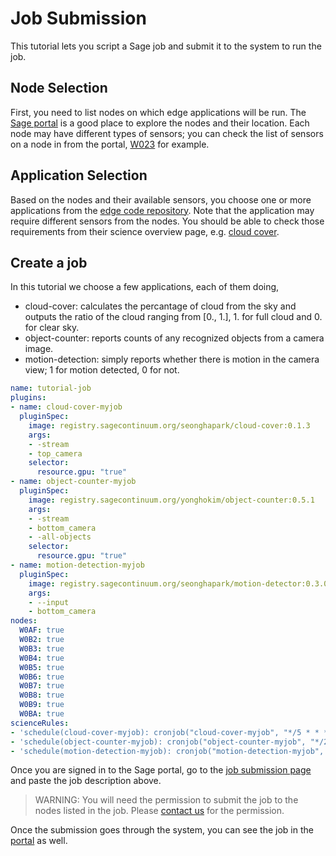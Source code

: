 # Job Submission

This tutorial lets you script a Sage job and submit it to the system to run the job.

## Node Selection
First, you need to list nodes on which edge applications will be run. The [Sage portal](https://portal.sagecontinuum.org/nodes) is a good place to explore the nodes and their location. Each node may have different types of sensors; you can check the list of sensors on a node in from the portal, [W023](https://portal.sagecontinuum.org/node/W023?tab=sensors) for example.

## Application Selection
Based on the nodes and their available sensors, you choose one or more applications from the [edge code repository](https://portal.sagecontinuum.org/apps/explore). Note that the application may require different sensors from the nodes. You should be able to check those requirements from their science overview page, e.g. [cloud cover](https://portal.sagecontinuum.org/apps/app/seonghapark/cloud-cover).

## Create a job
In this tutorial we choose a few applications, each of them doing,
- cloud-cover: calculates the percantage of cloud from the sky and outputs the ratio of the cloud ranging from [0., 1.], 1. for full cloud and 0. for clear sky.
- object-counter: reports counts of any recognized objects from a camera image.
- motion-detection: simply reports whether there is motion in the camera view; 1 for motion detected, 0 for not.

```yaml
name: tutorial-job
plugins:
- name: cloud-cover-myjob
  pluginSpec:
    image: registry.sagecontinuum.org/seonghapark/cloud-cover:0.1.3
    args:
    - -stream
    - top_camera
    selector:
      resource.gpu: "true"
- name: object-counter-myjob
  pluginSpec:
    image: registry.sagecontinuum.org/yonghokim/object-counter:0.5.1
    args:
    - -stream
    - bottom_camera
    - -all-objects
    selector:
      resource.gpu: "true"
- name: motion-detection-myjob
  pluginSpec:
    image: registry.sagecontinuum.org/seonghapark/motion-detector:0.3.0
    args:
    - --input
    - bottom_camera
nodes:
  W0AF: true
  W0B2: true
  W0B3: true
  W0B4: true
  W0B5: true
  W0B6: true
  W0B7: true
  W0B8: true
  W0B9: true
  W0BA: true
scienceRules:
- 'schedule(cloud-cover-myjob): cronjob("cloud-cover-myjob", "*/5 * * * *")'
- 'schedule(object-counter-myjob): cronjob("object-counter-myjob", "*/2 * * * * *")'
- 'schedule(motion-detection-myjob): cronjob("motion-detection-myjob", "* * * * *")'
```

Once you are signed in to the Sage portal, go to the [job submission page](https://portal.sagecontinuum.org/create-job) and paste the job description above.

> WARNING: You will need the permission to submit the job to the nodes listed in the job. Please [contact us](https://sagecontinuum.org/docs/contact-us) for the permission.

Once the submission goes through the system, you can see the job in the [portal](https://portal.sagecontinuum.org/jobs/my-jobs) as well.